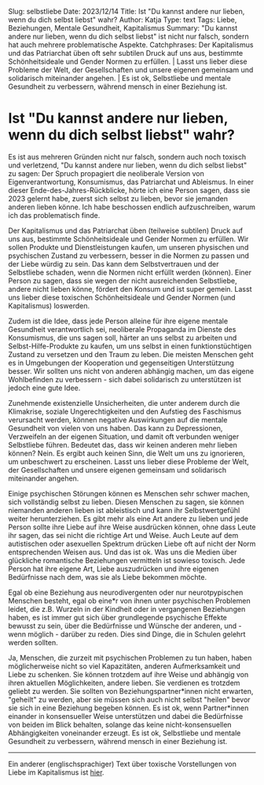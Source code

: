 Slug: selbstliebe
Date: 2023/12/14
Title: Ist "Du kannst andere nur lieben, wenn du dich selbst liebst" wahr?
Author: Katja
Type: text
Tags: Liebe, Beziehungen, Mentale Gesundheit, Kapitalismus
Summary: "Du kannst andere nur lieben, wenn du dich selbst liebst" ist nicht nur falsch, sondern hat auch mehrere problematische Aspekte.
Catchphrases: Der Kapitalismus und das Patriarchat üben oft sehr subtilen Druck auf uns aus, bestimmte Schönheitsideale und Gender Normen zu erfüllen. | Lasst uns lieber diese Probleme der Welt, der Gesellschaften und unsere eigenen gemeinsam und solidarisch miteinander angehen. | Es ist ok, Selbstliebe und mentale Gesundheit zu verbessern, während mensch in einer Beziehung ist.

# Ist "Du kannst andere nur lieben, wenn du dich selbst liebst" wahr?

Es ist aus mehreren Gründen nicht nur falsch, sondern auch noch toxisch und verletzend,
"Du kannst andere nur lieben, wenn du dich selbst liebst" zu sagen:
Der Spruch propagiert die neoliberale Version von Eigenverantwortung, Konsumismus, das Patriarchat und Ableismus.
In einer dieser Ende-des-Jahres-Rückblicke, hörte ich eine Person sagen, dass sie 2023 gelernt habe, zuerst sich selbst zu lieben, bevor sie jemanden anderen lieben könne.
Ich habe beschossen endlich aufzuschreiben, warum ich das problematisch finde.

Der Kapitalismus und das Patriarchat üben (teilweise subtilen) Druck auf uns aus, bestimmte Schönheitsideale und Gender Normen zu erfüllen.
Wir sollen Produkte und Dienstleistungen kaufen, um unseren physischen und psychischen Zustand zu verbessern, besser in die Normen zu passen und der Liebe würdig zu sein.
Das kann dem Selbstvertrauen und der Selbstliebe schaden, wenn die Normen nicht erfüllt werden (können).
Einer Person zu sagen, dass sie wegen der nicht ausreichenden Selbstliebe, andere nicht lieben könne, fördert den Konsum und ist super gemein.
Lasst uns lieber diese toxischen Schönheitsideale und Gender Normen (und Kapitalismus) loswerden.

Zudem ist die Idee, dass jede Person alleine für ihre eigene mentale Gesundheit verantwortlich sei, neoliberale Propaganda im Dienste des Konsumismus,
die uns sagen soll, härter an uns selbst zu arbeiten und Selbst-Hilfe-Produkte zu kaufen, um uns selbst in einen funktionstüchtigen Zustand zu versetzen und den Traum zu leben.
Die meisten Menschen geht es in Umgebungen der Kooperation und gegenseitigen Unterstützung besser.
Wir sollten uns nicht von anderen abhängig machen, um das eigene Wohlbefinden zu verbessern -
sich dabei solidarisch zu unterstützen ist jedoch eine gute Idee.

Zunehmende existenzielle Unsicherheiten, die unter anderem durch die Klimakrise,
soziale Ungerechtigkeiten und den Aufstieg des Faschismus verursacht werden,
können negative Auswirkungen auf die mentale Gesundheit von vielen von uns haben.
Das kann zu Depressionen, Verzweifeln an der eigenen Situation, und damit oft verbunden weniger Selbstliebe führen.
Bedeutet das, dass wir keinen anderen mehr lieben können? Nein.
Es ergibt auch keinen Sinn, die Welt um uns zu ignorieren, um unbeschwert zu erscheinen.
Lasst uns lieber diese Probleme der Welt, der Gesellschaften und unsere eigenen gemeinsam und solidarisch miteinander angehen.

Einige psychischen Störungen können es Menschen sehr schwer machen, sich vollständig selbst zu lieben.
Diesen Menschen zu sagen, sie können niemanden anderen lieben ist ableistisch und kann ihr Selbstwertgefühl weiter herunterziehen.
Es gibt mehr als eine Art andere zu lieben und jede Person sollte ihre Liebe auf ihre Weise ausdrücken können, ohne dass Leute ihr sagen,
das sei nicht die richtige Art und Weise.
Auch Leute auf dem autistischen oder asexuellen Spektrum drücken Liebe oft auf nicht der Norm entsprechenden Weisen aus.
Und das ist ok.
Was uns die Medien über glückliche romantische Beziehungen vermitteln ist sowieso toxisch.
Jede Person hat ihre eigene Art, Liebe auszudrücken und ihre eigenen Bedürfnisse nach dem, was sie als Liebe bekommen möchte.

Egal ob eine Beziehung aus neurodivergenten oder nur neurotpypischen Menschen besteht, egal ob eine\*r von ihnen unter psychischen Problemen leidet,
die z.B. Wurzeln in der Kindheit oder in vergangenen Beziehungen haben,
es ist immer gut sich über grundlegende psychische Effekte bewusst zu sein, über die Bedürfnisse und Wünsche der anderen,
und - wenn möglich - darüber zu reden.
Dies sind Dinge, die in Schulen gelehrt werden sollten.

Ja, Menschen, die zurzeit mit psychischen Problemen zu tun haben, haben möglicherweise nicht so viel Kapazitäten,
anderen Aufmerksamkeit und Liebe zu schenken.
Sie können trotzdem auf ihre Weise und abhängig von ihren aktuellen Möglichkeiten, andere lieben.
Sie verdienen es trotzdem geliebt zu werden.
Sie sollten von Beziehungspartner\*innen nicht erwarten, "geheilt" zu werden, aber sie müssen sich auch nicht selbst "heilen" bevor
sie sich in eine Beziehung begeben können.
Es ist ok, wenn Partner\*innen einander in konsensueller Weise unterstützen und dabei die Bedürfnisse von beiden im Blick behalten,
solange das keine nicht-konsensuellen Abhängigkeiten voneinander erzeugt.
Es ist ok, Selbstliebe und mentale Gesundheit zu verbessern, während mensch in einer Beziehung ist.

---

Ein anderer (englischsprachiger) Text über toxische Vorstellungen von Liebe im Kapitalismus ist [hier](/en/texts/love/).
